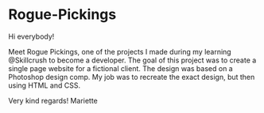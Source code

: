 # Rogue-Pickings

Hi everybody!

Meet Rogue Pickings, one of the projects I made during my learning @Skillcrush to become a developer. 
The goal of this project was to create a single page website for a fictional client. The design was based on a Photoshop design comp.
My job was to recreate the exact design, but then using HTML and CSS.

Very kind regards! Mariette
